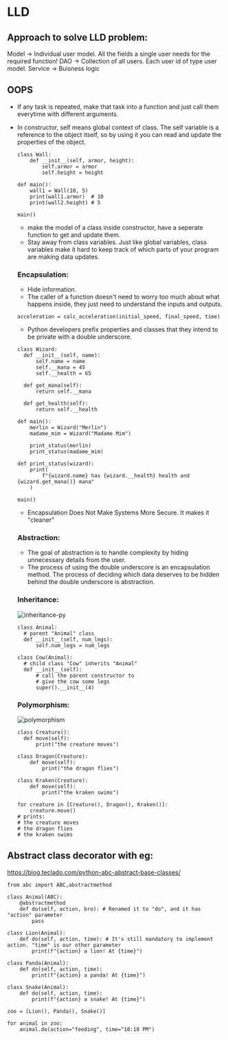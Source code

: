 # LLD

## Approach to solve LLD problem:

Model   -> Individual user model. All the fields a single user needs for the required function!
DAO     -> Collection of all users. Each user id of type user model.
Service -> Buisness logic
      
## OOPS
- If any task is repeated, make that task into a function and just call them everytime with different arguments.
- In constructor, self means global context of class. The self variable is a reference to the object itself, so by using it you can read and update the properties of the object.
  ```
  class Wall:
      def __init__(self, armor, height):
          self.armor = armor
          self.height = height
          
  def main():
      wall1 = Wall(10, 5)
      print(wall1.armor)  # 10
      print(wall2.height) # 5
      
  main()
  ```
  - make the model of a class inside constructor, have a seperate function to get and update them.
  - Stay away from class variables. Just like global variables, class variables make it hard to keep track of which parts of your program are making data updates.

  ### Encapsulation:
  - Hide information.
  - The caller of a function doesn't need to worry too much about what happens inside, they just need to understand the inputs and outputs.
  ```
  acceleration = calc_acceleration(initial_speed, final_speed, time)
  ```
  - Python developers prefix properties and classes that they intend to be private with a double underscore.
  ```
  class Wizard:
    def __init__(self, name):
        self.name = name
        self.__mana = 45
        self.__health = 65
        
    def get_mana(self):
        return self.__mana
    
    def get_health(self):
        return self.__health

  def main():
      merlin = Wizard("Merlin")
      madame_mim = Wizard("Madame Mim")

      print_status(merlin)
      print_status(madame_mim)

  def print_status(wizard):
      print(
          f"{wizard.name} has {wizard.__health} health and {wizard.get_mana()} mana"
      )

  main()
  ```
  - Encapsulation Does Not Make Systems More Secure. It makes it "cleaner"

  ### Abstraction:
  - The goal of abstraction is to handle complexity by hiding unnecessary details from the user.
  - The process of using the double underscore is an encapsulation method. The process of deciding which data deserves to be hidden behind the double underscore is abstraction.

  ### Inheritance:
  ![inheritance-py](https://user-images.githubusercontent.com/65683151/188714887-11067b43-f122-437e-86c2-15ba127b202f.png)
  ```
  class Animal:
    # parent "Animal" class
    def __init__(self, num_legs):
        self.num_legs = num_legs

  class Cow(Animal):
    # child class "Cow" inherits "Animal"
    def __init__(self):
        # call the parent constructor to
        # give the cow some legs
        super().__init__(4)
  ```
  
  
  ### Polymorphism:
  ![polymorphism](https://user-images.githubusercontent.com/65683151/188716117-2d91cc1d-81f4-42da-9906-ae070b60ac09.png)
  ```
  class Creature():
    def move(self):
        print("the creature moves")

  class Dragon(Creature):
      def move(self):
          print("the dragon flies")

  class Kraken(Creature):
      def move(self):
          print("the kraken swims")

  for creature in [Creature(), Dragon(), Kraken()]:
      creature.move()
  # prints:
  # the creature moves
  # the dragon flies
  # the kraken swims
  ```
  
## Abstract class decorator with eg: 
https://blog.teclado.com/python-abc-abstract-base-classes/  
```
from abc import ABC,abstractmethod 

class Animal(ABC):
    @abstractmethod  
    def do(self, action, bro): # Renamed it to "do", and it has "action" parameter
        pass

class Lion(Animal): 
    def do(self, action, time): # It's still mandatory to implement action. "time" is our other parameter
        print(f"{action} a lion! At {time}") 

class Panda(Animal): 
    def do(self, action, time): 
        print(f"{action} a panda! At {time}") 

class Snake(Animal): 
    def do(self, action, time): 
        print(f"{action} a snake! At {time}")
        
zoo = [Lion(), Panda(), Snake()]

for animal in zoo:
    animal.do(action="feeding", time="10:10 PM")
```

  
